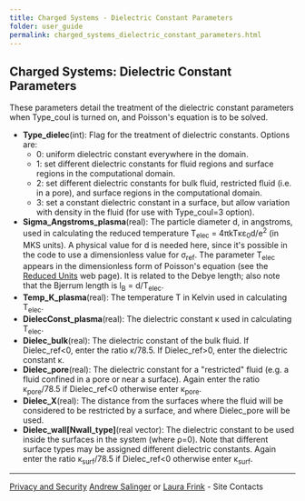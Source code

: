 ```yaml
---
title: Charged Systems - Dielectric Constant Parameters
folder: user_guide
permalink: charged_systems_dielectric_constant_parameters.html
---
```


## Charged Systems: Dielectric Constant Parameters

These parameters detail the treatment of the dielectric constant parameters when Type_coul is turned on, and Poisson's equation is to be solved.

*   **Type_dielec**(int): Flag for the treatment of dielectric constants. Options are:
    *   0: uniform dielectric constant everywhere in the domain.
    *   1: set different dielectric constants for fluid regions and surface regions in the computational domain.
    *   2: set different dielectric constants for bulk fluid, restricted fluid (i.e. in a pore), and surface regions in the computational domain.
    *   3: set a constant dielectric constant in a surface, but allow variation with density in the fluid (for use with Type_coul=3 option).
*   **Sigma_Angstroms_plasma**(real): The particle diameter d, in angstroms, used in calculating the reduced temperature T<sub>elec</sub> = 4πkTκε<sub>0</sub>d/e<sup>2</sup> (in MKS units). A physical value for d is needed here, since it's possible in the code to use a dimensionless value for σ<sub>ref</sub>. The parameter T<sub>elec</sub> appears in the dimensionless form of Poisson's equation (see the [Reduced Units](userguide_4.0/UG_dft_units.html) web page). It is related to the Debye length; also note that the Bjerrum length is l<sub>B</sub> = d/T<sub>elec</sub>.
*   **Temp_K_plasma**(real): The temperature T in Kelvin used in calculating T<sub>elec</sub>.
*   **DielecConst_plasma**(real): The dielectric constant κ used in calculating T<sub>elec</sub>.
*   **Dielec_bulk**(real): The dielectric constant of the bulk fluid. If Dielec_ref<0, enter the ratio κ/78.5\. If Dielec_ref>0, enter the dielectric constant κ.
*   **Dielec_pore**(real): The dielectric constant for a "restricted" fluid (e.g. a fluid confined in a pore or near a surface). Again enter the ratio κ<sub>pore</sub>/78.5 if Dielec_ref<0 otherwise enter κ<sub>pore</sub>.
*   **Dielec_X**(real): The distance from the surfaces where the fluid will be considered to be restricted by a surface, and where Dielec_pore will be used.
*   **Dielec_wall[Nwall_type]**(real vector): The dielectric constant to be used inside the surfaces in the system (where ρ=0). Note that different surface types may be assigned different dielectric constants. Again enter the ratio κ<sub>surf</sub>/78.5 if Dielec_ref<0 otherwise enter κ<sub>surf</sub>.

***

[Privacy and Security](http://www.sandia.gov/general/privacy-security/index.html)
[Andrew Salinger](mailto:agsalin@sandia.gov) or [Laura Frink](mailto:ljfrink@colderinsights.com) - Site Contacts